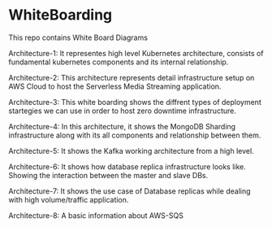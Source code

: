 # WhiteBoarding
This repo contains White Board Diagrams

Architecture-1: It representes high level Kubernetes architecture, consists of fundamental kubernetes components and its internal relationship.

Architecture-2: This architecture represents detail infrastructure setup on AWS Cloud to host the Serverless Media Streaming application.

Architecture-3: This white boarding shows the diffrent types of deployment startegies we can use in order to host zero downtime infrastructure.

Architecture-4: In this architecture, it shows the MongoDB Sharding infrastructure along with its all components and relationship between them.

Architecture-5: It shows the Kafka working architecture from a high level.

Architecture-6: It shows how database replica infrastructure looks like. Showing the interaction between the master and slave DBs.

Architecture-7: It shows the use case of Database replicas while dealing with high volume/traffic application.

Architecture-8: A basic information about AWS-SQS
